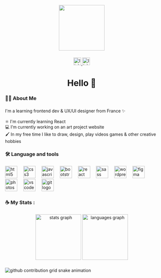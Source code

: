 <div align="center">
  <img height="150" src="https://auroreschutz.fr/img/avatarsite.png"  />
</div>

###

<div align="center">
  <a href="https://www.linkedin.com/in/aurore-schutz-85701b150/" target="_blank">
    <img src="https://img.shields.io/static/v1?message=LinkedIn&logo=linkedin&label=&color=0077B5&logoColor=white&labelColor=&style=for-the-badge" height="25" alt="linkedin logo"  />
  </a>  <a href="https://auroreschutz.fr/" target="_blank">
    <img src="https://github.com/auroreschutz/AboutMe/assets/97412286/5f5c0a0a-5830-4488-a117-85822d59271e" height="25" alt="linkedin logo"  />
  </a>
</div>

###

<h1 align="center">Hello 👋</h1>

###

<h3 align="left">🐱‍💻 About Me</h3>

###

<p align="left">I'm a learning frontend dev & UX/UI designer from France ✨<br><br> ⚛️ I'm currently learning React<br>💻 I’m currently working on an art project website <br>🖌️ In my free time I like to draw, design, play videos games & other creative hobbies</p>

###

<h3 align="left">🛠 Language and tools</h3>

###

<div align="left">
  <img src="https://cdn.jsdelivr.net/gh/devicons/devicon/icons/html5/html5-original.svg" height="40" alt="html5 logo"  />
  <img width="12" />
  <img src="https://cdn.jsdelivr.net/gh/devicons/devicon/icons/css3/css3-original.svg" height="40" alt="css3 logo"  />
  <img width="12" />
  <img src="https://cdn.jsdelivr.net/gh/devicons/devicon/icons/javascript/javascript-original.svg" height="40" alt="javascript logo"  />
  <img width="12" />
  <img src="https://cdn.jsdelivr.net/gh/devicons/devicon/icons/bootstrap/bootstrap-original.svg" height="40" alt="bootstrap logo"  />
  <img width="12" />
  <img src="https://cdn.jsdelivr.net/gh/devicons/devicon/icons/react/react-original.svg" height="40" alt="react logo"  />
  <img width="12" />
  <img src="https://cdn.jsdelivr.net/gh/devicons/devicon/icons/sass/sass-original.svg" height="40" alt="sass logo"  />
  <img width="12" />
  <img src="https://cdn.jsdelivr.net/gh/devicons/devicon/icons/wordpress/wordpress-original.svg" height="40" alt="wordpress logo"  />
  <img width="12" />
  <img src="https://cdn.jsdelivr.net/gh/devicons/devicon/icons/figma/figma-original.svg" height="40" alt="figma logo"  />
  <img width="12" />
  <img src="https://cdn.jsdelivr.net/gh/devicons/devicon/icons/photoshop/photoshop-plain.svg" height="40" alt="photoshop logo"  />
  <img width="12" />
  <img src="https://cdn.jsdelivr.net/gh/devicons/devicon/icons/vscode/vscode-original.svg" height="40" alt="vscode logo"  />
  <img width="12" />
  <img src="https://cdn.jsdelivr.net/gh/devicons/devicon/icons/git/git-original.svg" height="40" alt="git logo"  />
</div>

###

<h3 align="left">☕ My Stats :</h3>

###

<div align="center">
  <img src="https://github-readme-stats.vercel.app/api?username=auroreschutz&hide_title=false&hide_rank=false&show_icons=true&include_all_commits=true&count_private=true&disable_animations=false&theme=dracula&locale=en&hide_border=false&order=1" height="150" alt="stats graph"  />
  <img src="https://github-readme-stats.vercel.app/api/top-langs?username=auroreschutz&locale=en&hide_title=false&layout=compact&card_width=320&langs_count=5&theme=dracula&hide_border=false&order=2" height="150" alt="languages graph"  />
</div>

###

<picture>
  <source media="(prefers-color-scheme: dark)" srcset="https://raw.githubusercontent.com/auroreschutz/auroreschutz/output/github-contribution-grid-snake-dark.svg">
  <source media="(prefers-color-scheme: light)" srcset="https://raw.githubusercontent.com/auroreschutz/auroreschutz/github-contribution-grid-snake.svg">
  <img alt="github contribution grid snake animation" src="https://raw.githubusercontent.com/auroreschutz/auroreschutz/github-contribution-grid-snake.svg">
</picture>

###
